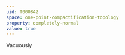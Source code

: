 ```yaml
---
uid: T000842
space: one-point-compactification-topology
property: completely-normal
value: true
---
```

Vacuously

